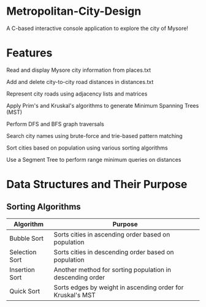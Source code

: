 # Metropolitan-City-Design
A C-based interactive console application to explore the city of Mysore! 

# Features
Read and display Mysore city information from places.txt

Add and delete city-to-city road distances in distances.txt

Represent city roads using adjacency lists and matrices

Apply Prim's and Kruskal's algorithms to generate Minimum Spanning Trees (MST)

Perform DFS and BFS graph traversals

Search city names using brute-force and trie-based pattern matching

Sort cities based on population using various sorting algorithms

Use a Segment Tree to perform range minimum queries on distances

# Data Structures and Their Purpose
## Sorting Algorithms
| Algorithm      | Purpose                                                    |
| -------------- | ---------------------------------------------------------- |
| Bubble Sort    | Sorts cities in ascending order based on population        |
| Selection Sort | Sorts cities in descending order based on population       |
| Insertion Sort | Another method for sorting population in descending order  |
| Quick Sort     | Sorts edges by weight in ascending order for Kruskal's MST |


